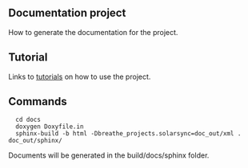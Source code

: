 ## Documentation project

How to generate the documentation for the project.

## Tutorial
Links to [tutorials](https://medium.com/@aytackahveci93/documenting-c-code-with-sphinx-d6315b338615) on how to use the project.

## Commands
```\bash
  cd docs
  doxygen Doxyfile.in
  sphinx-build -b html -Dbreathe_projects.solarsync=doc_out/xml . doc_out/sphinx/
```

Documents will be generated in the build/docs/sphinx folder.